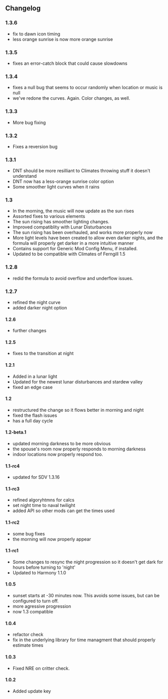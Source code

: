 ## Changelog
### 1.3.6
 - fix to dawn icon timing
 - less orange sunrise is now more orange sunrise

### 1.3.5
 - fixes an error-catch block that could cause slowdowns

### 1.3.4
 - fixes a null bug that seems to occur randomly when location or music is null
 - we've redone the curves. Again. Color changes, as well.

### 1.3.3
 - More bug fixing

### 1.3.2
 - Fixes a reversion bug

### 1.3.1
 - DNT should be more resilliant to Climates throwing stuff it doesn't understand
 - DNT now has a less-orange sunrise color option
 - Some smoother light curves when it rains
 
### 1.3
 - In the morning, the music will now update as the sun rises
 - Assorted fixes to various elements
 - The sun rising has smoother lighting changes.
 - Improved compatiblity with Lunar Disturbances
 - The sun rising has been overhauled, and works more properly now
 - More light levels have been created to allow even darker nights, and the formula will properly get darker in a more intuitive manner
 - Contains support for Generic Mod Config Menu, if installed.
 - Updated to be compatible with Climates of Ferngill 1.5

### 1.2.8
 - redid the formula to avoid overflow and underflow issues.

### 1.2.7
  - refined the night curve
  - added darker night option 

#### 1.2.6
 - further changes
 
#### 1.2.5
 - fixes to the transition at night

#### 1.2.1
 - Added in a lunar light
 - Updated for the newest lunar disturbances and stardew valley
 - fixed an edge case

#### 1.2 
 - restructured the change so it flows better in morning and night
 - fixed the flash issues
 - has a full day cycle

#### 1.2-beta.1
 - updated morning darkness to be more obvious
 - the spouse's room now properly responds to morning darkness
 - indoor locations now properly respond too.

#### 1.1-rc4
 - updated for SDV 1.3.16

#### 1.1-rc3
 - refined algoryhtmns for calcs
 - set night time to naval twilight
 - added API so other mods can get the times used

#### 1.1-rc2
 - some bug fixes
 - the morning will now properly appear

#### 1.1-rc1
- Some changes to resync the night progression so it doesn't get dark for hours before turning to 'night'
- Updated to Harmony 1.1.0

#### 1.0.5
 - sunset starts at -30 minutes now. This avoids some issues, but can be configured to turn off.
 - more agressive progression
 - now 1.3 compatible

#### 1.0.4
 - refactor check
 - fix in the underlying library for time managment that should properly estimate times

#### 1.0.3
 - Fixed NRE on critter check.

#### 1.0.2
 - Added update key